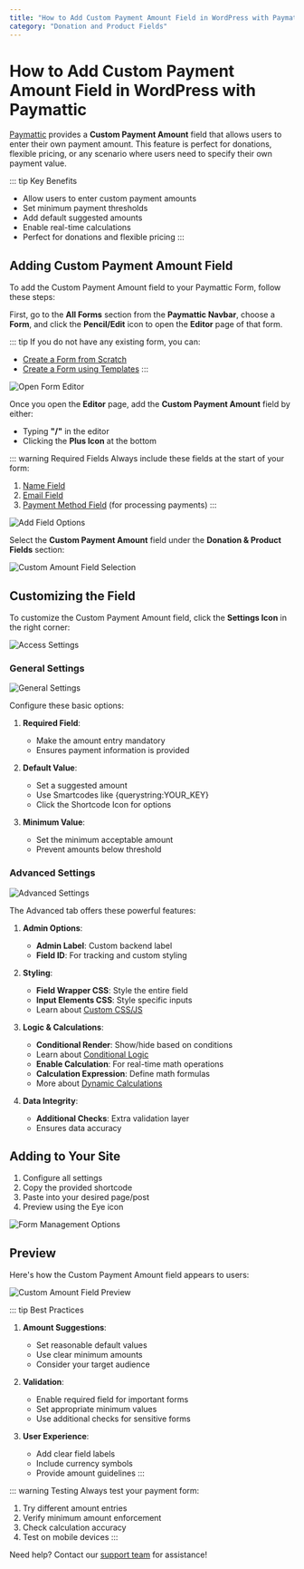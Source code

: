 ```yaml
---
title: "How to Add Custom Payment Amount Field in WordPress with Paymattic?"
category: "Donation and Product Fields"
---
```


# How to Add Custom Payment Amount Field in WordPress with Paymattic

[Paymattic](https://paymattic.com/) provides a **Custom Payment Amount** field that allows users to enter their own payment amount. This feature is perfect for donations, flexible pricing, or any scenario where users need to specify their own payment value.

::: tip Key Benefits
- Allow users to enter custom payment amounts
- Set minimum payment thresholds
- Add default suggested amounts
- Enable real-time calculations
- Perfect for donations and flexible pricing
:::

## Adding Custom Payment Amount Field

To add the Custom Payment Amount field to your Paymattic Form, follow these steps:

First, go to the **All Forms** section from the **Paymattic Navbar**, choose a **Form**, and click the **Pencil/Edit** icon to open the **Editor** page of that form.

::: tip
If you do not have any existing form, you can:
- [Create a Form from Scratch](/form-editor/how-to-create-a-form-from-scratch-with-paymattic)
- [Create a Form using Templates](/form-editor/simple-form-templates)
:::

![Open Form Editor](/images/donation-and-product-fields/how-to-add-user-defined-amount-field-in-wordpress-with-paymattic/1.-Open-desired-form-3-scaled.webp)

Once you open the **Editor** page, add the **Custom Payment Amount** field by either:
- Typing **"/"** in the editor
- Clicking the **Plus Icon** at the bottom

::: warning Required Fields
Always include these fields at the start of your form:
1. [Name Field](/general-input-fields/how-to-use-general-form-input-fields-in-wordpress-with-paymattic#name-field)
2. [Email Field](/general-input-fields/how-to-use-general-form-input-fields-in-wordpress-with-paymattic#email-field)
3. [Payment Method Field](/general-input-fields/how-to-use-the-payment-method-fields-section) (for processing payments)
:::

![Add Field Options](/images/donation-and-product-fields/how-to-add-user-defined-amount-field-in-wordpress-with-paymattic/2.-Type-or-click-icon-3.webp)

Select the **Custom Payment Amount** field under the **Donation & Product Fields** section:

![Custom Amount Field Selection](/images/donation-and-product-fields/how-to-add-user-defined-amount-field-in-wordpress-with-paymattic/3.-Custom-Amount-field.webp)

## Customizing the Field

To customize the Custom Payment Amount field, click the **Settings Icon** in the right corner:

![Access Settings](/images/donation-and-product-fields/how-to-add-user-defined-amount-field-in-wordpress-with-paymattic/4.-Settings-Icon-3.webp)

### General Settings

![General Settings](/images/donation-and-product-fields/how-to-add-user-defined-amount-field-in-wordpress-with-paymattic/5.-General-Settings-1.webp)

Configure these basic options:

1. **Required Field**:
   - Make the amount entry mandatory
   - Ensures payment information is provided

2. **Default Value**:
   - Set a suggested amount
   - Use Smartcodes like {querystring:YOUR_KEY}
   - Click the Shortcode Icon for options

3. **Minimum Value**:
   - Set the minimum acceptable amount
   - Prevent amounts below threshold

### Advanced Settings

![Advanced Settings](/images/donation-and-product-fields/how-to-add-user-defined-amount-field-in-wordpress-with-paymattic/6.-Advanced-Settings-2.webp)

The Advanced tab offers these powerful features:

1. **Admin Options**:
   - **Admin Label**: Custom backend label
   - **Field ID**: For tracking and custom styling

2. **Styling**:
   - **Field Wrapper CSS**: Style the entire field
   - **Input Elements CSS**: Style specific inputs
   - Learn about [Custom CSS/JS](/form-settings/how-to-create-custom-css-js-in-wordpress-with-paymattic)

3. **Logic & Calculations**:
   - **Conditional Render**: Show/hide based on conditions
   - Learn about [Conditional Logic](/form-editor/how-to-use-conditional-logic-in-form-fields-with-paymattic)
   - **Enable Calculation**: For real-time math operations
   - **Calculation Expression**: Define math formulas
   - More about [Dynamic Calculations](/donation-and-product-fields/dynamic-payment-item-field#calculations)

4. **Data Integrity**:
   - **Additional Checks**: Extra validation layer
   - Ensures data accuracy

## Adding to Your Site

1. Configure all settings
2. Copy the provided shortcode
3. Paste into your desired page/post
4. Preview using the Eye icon

![Form Management Options](/images/donation-and-product-fields/how-to-add-user-defined-amount-field-in-wordpress-with-paymattic/7.-save.-preview-and-shortcode-buttons.webp)

## Preview

Here's how the Custom Payment Amount field appears to users:

![Custom Amount Field Preview](/images/donation-and-product-fields/how-to-add-user-defined-amount-field-in-wordpress-with-paymattic/8.-Preview-of-Custom-amount-field.webp)

::: tip Best Practices
1. **Amount Suggestions**:
   - Set reasonable default values
   - Use clear minimum amounts
   - Consider your target audience

2. **Validation**:
   - Enable required field for important forms
   - Set appropriate minimum values
   - Use additional checks for sensitive forms

3. **User Experience**:
   - Add clear field labels
   - Include currency symbols
   - Provide amount guidelines
:::

::: warning Testing
Always test your payment form:
1. Try different amount entries
2. Verify minimum amount enforcement
3. Check calculation accuracy
4. Test on mobile devices
:::

Need help? Contact our [support team](https://wpmanageninja.com/support-tickets/) for assistance!